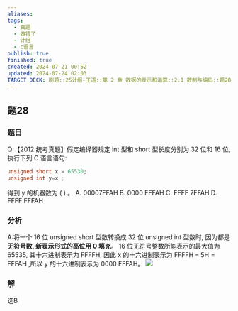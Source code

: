 ```yaml
---
aliases: 
tags:
  - 真题
  - 做错了
  - 计组
  - c语言
publish: true
finished: true
created: 2024-07-21 00:52
updated: 2024-07-24 02:03
TARGET DECK: 刷题::25计组-王道::第 2 章 数据的表示和运算::2.1 数制与编码::题28
---
```


## 题28
### 题目
Q:【2012 统考真题】假定编译器规定 int 型和 short 型长度分别为 32 位和 16 位, 执行下列 $\mathrm{C}$ 语言语句:
```cpp
unsigned short x = 65530;
unsigned int y=x ;
```
得到 $\mathrm{y}$ 的机器数为 ( ) 。
A. 00007FFAH B. 0000 FFFAH C. FFFF 7FFAH D. FFFF FFFAH
### 分析
A:将一个 16 位 unsigned short 型数转换成 32 位 unsigned int 型数时, 因为都是**无符号数, 新表示形式的高位用 0 填充**。
16 位无符号整数所能表示的最大值为 65535, 其十六进制表示为 FFFFH, 因此 $\mathrm{x}$ 的十六进制表示为 $\mathrm{{FFFFH}} - 5\mathrm{H} = \mathrm{{FFFAH}}$ ,所以 $\mathrm{y}$ 的十六进制表示为 0000 FFFAH。
![](https://img.hwenyi.live/202407240204438.webp)
### 解
选B
